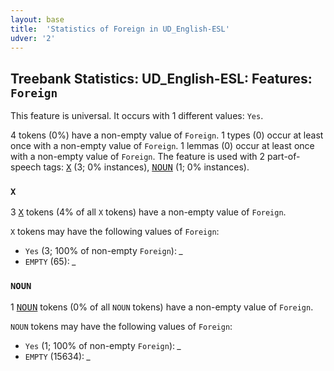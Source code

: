 ```yaml
---
layout: base
title:  'Statistics of Foreign in UD_English-ESL'
udver: '2'
---
```


## Treebank Statistics: UD_English-ESL: Features: `Foreign`

This feature is universal.
It occurs with 1 different values: `Yes`.

4 tokens (0%) have a non-empty value of `Foreign`.
1 types (0) occur at least once with a non-empty value of `Foreign`.
1 lemmas (0) occur at least once with a non-empty value of `Foreign`.
The feature is used with 2 part-of-speech tags: <tt><a href="en_esl-pos-X.html">X</a></tt> (3; 0% instances), <tt><a href="en_esl-pos-NOUN.html">NOUN</a></tt> (1; 0% instances).

### `X`

3 <tt><a href="en_esl-pos-X.html">X</a></tt> tokens (4% of all `X` tokens) have a non-empty value of `Foreign`.

`X` tokens may have the following values of `Foreign`:

* `Yes` (3; 100% of non-empty `Foreign`): <em>_</em>
* `EMPTY` (65): <em>_</em>

### `NOUN`

1 <tt><a href="en_esl-pos-NOUN.html">NOUN</a></tt> tokens (0% of all `NOUN` tokens) have a non-empty value of `Foreign`.

`NOUN` tokens may have the following values of `Foreign`:

* `Yes` (1; 100% of non-empty `Foreign`): <em>_</em>
* `EMPTY` (15634): <em>_</em>

